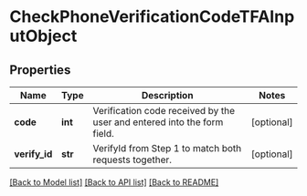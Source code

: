 # CheckPhoneVerificationCodeTFAInputObject

## Properties
Name | Type | Description | Notes
------------ | ------------- | ------------- | -------------
**code** | **int** | Verification code received by the user and entered into the form field. | [optional] 
**verify_id** | **str** | VerifyId from Step 1 to match both requests together. | [optional] 

[[Back to Model list]](../README.md#documentation-for-models) [[Back to API list]](../README.md#documentation-for-api-endpoints) [[Back to README]](../README.md)


